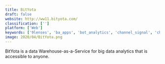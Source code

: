 ```yaml
---
title: BitYota
draft: false 
website: http://ww11.bityota.com/
classification: ['']
platform: ['Web']
keywords: ['9lenses', 'ba_apps', 'bot_analytics', 'channel_signal', 'chartmetric', 'cimacon_metabi', 'clario_analytics', 'commetric_media_analytics', 'crowd_connected', 'drmetrix', 'empirical', 'hull', 'listenlogic', 'marcom_logix', 'owox_bi_pipeline', 'prayas_analytics', 'price2spy', 'purple_wifi', 'sap_crystal_reports', 'sas_sentiment_analysis', 'upalytics']
image: 2020/04/BitYota.png
---
```

BitYota is a data Warehouse-as-a-Service for big data analytics that is accessible to anyone.